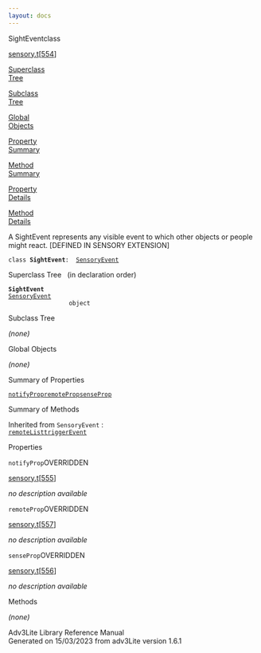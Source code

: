 ```yaml
---
layout: docs
---
```

<span class="title">SightEvent</span><span class="type">class</span>

[sensory.t](../file/sensory.t.html)\[[554](../source/sensory.t.html#554)\]

[Superclass  
Tree](#_SuperClassTree_)

[Subclass  
Tree](#_SubClassTree_)

[Global  
Objects](#_ObjectSummary_)

[Property  
Summary](#_PropSummary_)

[Method  
Summary](#_MethodSummary_)

[Property  
Details](#_Properties_)

[Method  
Details](#_Methods_)

<div class="fdesc">

A SightEvent represents any visible event to which other objects or
people might react. \[DEFINED IN SENSORY EXTENSION\]

`class `**`SightEvent`**` :   `[`SensoryEvent`](../object/SensoryEvent.html)

</div>

<span id="_SuperClassTree_"></span>

<div class="mjhd">

<span class="hdln">Superclass Tree</span>   (in declaration order)

</div>

**`SightEvent`**  
[`SensoryEvent`](../object/SensoryEvent.html)  
`                 object`  
<span id="_SubClassTree_"></span>

<div class="mjhd">

<span class="hdln">Subclass Tree</span>  

</div>

*(none)* <span id="_ObjectSummary_"></span>

<div class="mjhd">

<span class="hdln">Global Objects</span>  

</div>

*(none)* <span id="_PropSummary_"></span>

<div class="mjhd">

<span class="hdln">Summary of Properties</span>  

</div>

[`notifyProp`](#notifyProp)[`remoteProp`](#remoteProp)[`senseProp`](#senseProp)



<span id="_MethodSummary_"></span>

<div class="mjhd">

<span class="hdln">Summary of Methods</span>  

</div>



Inherited from `SensoryEvent` :  
[`remoteList`](../object/SensoryEvent.html#remoteList)[`triggerEvent`](../object/SensoryEvent.html#triggerEvent)

<span id="_Properties_"></span>

<div class="mjhd">

<span class="hdln">Properties</span>  

</div>

<span id="notifyProp"></span>

`notifyProp`<span class="rem">OVERRIDDEN</span>

[sensory.t](../file/sensory.t.html)\[[555](../source/sensory.t.html#555)\]

<div class="desc">

*no description available*

</div>

<span id="remoteProp"></span>

`remoteProp`<span class="rem">OVERRIDDEN</span>

[sensory.t](../file/sensory.t.html)\[[557](../source/sensory.t.html#557)\]

<div class="desc">

*no description available*

</div>

<span id="senseProp"></span>

`senseProp`<span class="rem">OVERRIDDEN</span>

[sensory.t](../file/sensory.t.html)\[[556](../source/sensory.t.html#556)\]

<div class="desc">

*no description available*

</div>

<span id="_Methods_"></span>

<div class="mjhd">

<span class="hdln">Methods</span>  

</div>

*(none)*

<div class="ftr">

Adv3Lite Library Reference Manual  
Generated on 15/03/2023 from adv3Lite version 1.6.1

</div>

